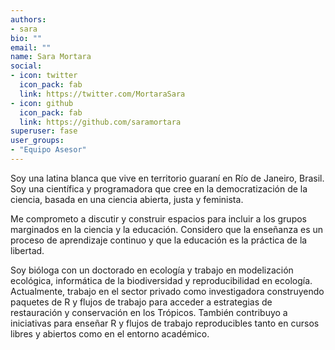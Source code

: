 ```yaml
---
authors:
- sara
bio: ""
email: ""
name: Sara Mortara
social:
- icon: twitter
  icon_pack: fab
  link: https://twitter.com/MortaraSara
- icon: github
  icon_pack: fab
  link: https://github.com/saramortara
superuser: fase
user_groups:
- "Equipo Asesor"
---
```


Soy una latina blanca que vive en territorio guaraní en Río de Janeiro, Brasil. Soy una científica y programadora que cree en la democratización de la ciencia, basada en una ciencia abierta, justa y feminista.

Me comprometo a discutir y construir espacios para incluir a los grupos marginados en la ciencia y la educación. Considero que la enseñanza es un proceso de aprendizaje continuo y que la educación es la práctica de la libertad.

Soy bióloga con un doctorado en ecología y trabajo en modelización ecológica, informática de la biodiversidad y reproducibilidad en ecología. Actualmente, trabajo en el sector privado como investigadora construyendo paquetes de R y flujos de trabajo para acceder a estrategias de restauración y conservación en los Trópicos. También contribuyo a iniciativas para enseñar R y flujos de trabajo reproducibles tanto en cursos libres y abiertos como en el entorno académico.
